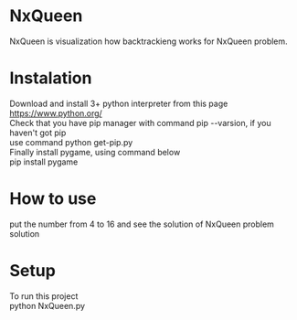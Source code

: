# NxQueen
NxQueen is visualization how backtrackieng works for NxQueen problem.
# Instalation
Download and install 3+ python interpreter from this page https://www.python.org/  
Check that you have pip manager with command pip --varsion, if you haven't got pip  
use command python get-pip.py  
Finally install pygame, using command below  
pip install pygame  
# How to use
put the number from 4 to 16 and see the solution of NxQueen problem solution
# Setup
To run this project  
python NxQueen.py

